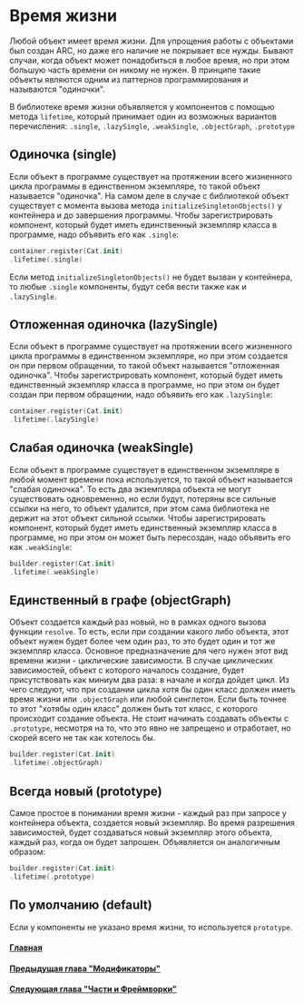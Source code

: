 # Время жизни

Любой объект имеет время жизни. Для упрощения работы с объектами был создан ARC, но даже его наличие не покрывает все нужды. Бывают случаи, когда объект может понадобиться в любое время, но при этом большую часть времени он никому не нужен. В принципе такие объекты являются одним из паттернов программирования и называются "одиночки".

В библиотеке время жизни объявляется у компонентов с помощью метода `lifetime`, который принимает один из возможных вариантов перечисления: `.single`, `.lazySingle`, `.weakSingle`, `.objectGraph`, `.prototype`

## Одиночка (single)
Если объект в программе существует на протяжении всего жизненного цикла программы в единственном экземпляре, то такой объект называется "одиночка". На самом деле в случае с библиотекой объект существует с момента вызова метода `initializeSingletonObjects()` у контейнера и до завершения программы. Чтобы зарегистрировать компонент, который будет иметь единственный экземпляр класса в программе, надо объявить его как `.single`:
```Swift
container.register(Cat.init)
.lifetime(.single)
```
Если метод  `initializeSingletonObjects()` не будет вызван у контейнера, то любые `.single` компоненты, будут себя вести также как и `.lazySingle`.

## Отложенная одиночка (lazySingle)
Если объект в программе существует на протяжении всего жизненного цикла программы в единственном экземпляре, но при этом создается он при первом обращении, то такой объект называется "отложенная одиночка". Чтобы зарегистрировать компонент, который будет иметь единственный экземпляр класса в программе, но при этом он будет создан при первом обращении, надо объявить его как `.lazySingle`:
```Swift
container.register(Cat.init)
.lifetime(.lazySingle)
```

## Слабая одиночка (weakSingle)
Если объект в программе существует в единственном экземпляре в любой момент времени пока используется, то такой объект называется "слабая одиночка". То есть два экземпляра объекта не могут существовать одновременно, но если будут, потеряны все сильные ссылки на него, то объект удалится, при этом сама библиотека не держит на этот объект сильной ссылки. Чтобы зарегистрировать компонент, который будет иметь единственный экземпляр класса в программе, но при этом он может быть пересоздан, надо объявить его как `.weakSingle`:
```Swift
builder.register(Cat.init)
.lifetime(.weakSingle)
```

## Единственный в графе (objectGraph)
Объект создается каждый раз новый, но в рамках одного вызова функции `resolve`. То есть, если при создании какого либо объекта, этот объект нужен будет более чем один раз, то это будет один и тот же экземпляр класса. Основное предназначение для чего нужен этот вид времени жизни - циклические зависимости. В случае циклических зависимостей, объект с которого началось создание, будет присутствовать как миниум два раза: в начале и когда дойдет цикл. Из чего следуют, что при создании цикла хотя бы один класс должен иметь время жизни или  `.objectGraph` или любой синглетон. Если быть точнее то этот "хотябы один класс" должен быть тот класс, с которого происходит создание объекта. Не стоит начинать создавать объекты с `.prototype`, несмотря на то, что это явно не запрещено и отработает, но скорей всего не так как хотелось бы.
```Swift
builder.register(Cat.init)
.lifetime(.objectGraph)
```


## Всегда новый (prototype)
Самое простое в понимании время жизни - каждый раз при запросе у контейнера объекта, создается новый экземпляр. Во время разрешения зависимостей, будет создаваться новый экземпляр этого объекта, каждый раз, когда он будет запрошен. Объявляется он аналогичным образом:
```Swift
builder.register(Cat.init)
.lifetime(.prototype)
```

## По умолчанию (default)
Если у компоненты не указано время жизни, то используется `prototype`.


#### [Главная](main.md)
#### [Предыдущая глава "Модификаторы"](modificators.md#Модификаторы)
#### [Следующая глава "Части и Фреймворки"](part_framework.md#Части_и_Фреймворки)

